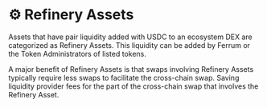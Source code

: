 # ⚙ Refinery Assets

Assets that have pair liquidity added with USDC to an ecosystem DEX are categorized as Refinery Assets. This liquidity can be added by Ferrum or the Token Administrators of listed tokens.&#x20;

A major benefit of Refinery Assets is that swaps involving Refinery Assets typically require less swaps to facilitate the cross-chain swap. Saving liquidity provider fees for the part of the cross-chain swap that involves the Refinery Asset.

